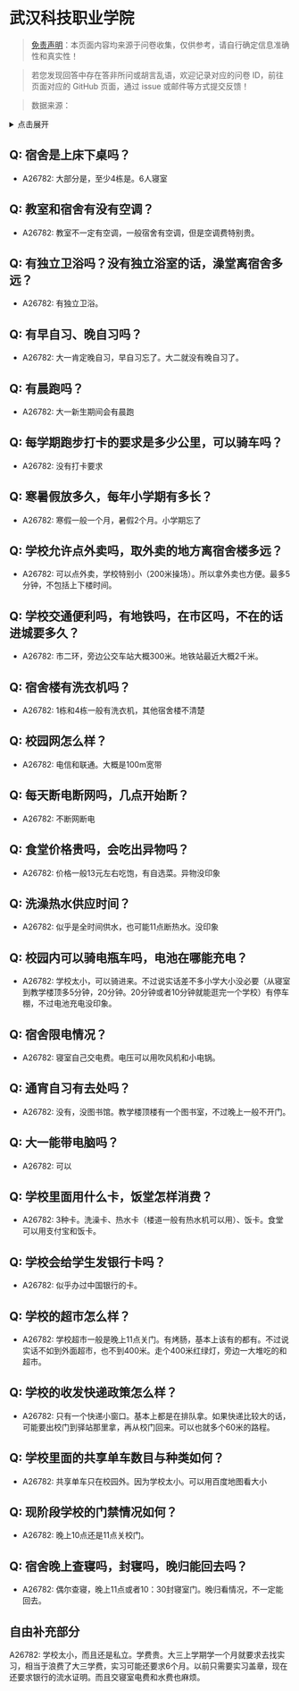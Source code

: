 # 武汉科技职业学院

> [免责声明](https://colleges.chat/#_3)：本页面内容均来源于问卷收集，仅供参考，请自行确定信息准确性和真实性！

> 若您发现回答中存在答非所问或胡言乱语，欢迎记录对应的问卷 ID，前往页面对应的 GitHub 页面，通过 issue 或邮件等方式提交反馈！

> 数据来源：

<details><summary>点击展开</summary>
<ul>
<li>A26782: 匿名 (2024 年 08 月)</li>
</ul>
</details>

## Q: 宿舍是上床下桌吗？

- A26782: 大部分是，至少4栋是。6人寝室

## Q: 教室和宿舍有没有空调？

- A26782: 教室不一定有空调，一般宿舍有空调，但是空调费特别贵。

## Q: 有独立卫浴吗？没有独立浴室的话，澡堂离宿舍多远？

- A26782: 有独立卫浴。

## Q: 有早自习、晚自习吗？

- A26782: 大一肯定晚自习，早自习忘了。大二就没有晚自习了。

## Q: 有晨跑吗？

- A26782: 大一新生期间会有晨跑

## Q: 每学期跑步打卡的要求是多少公里，可以骑车吗？

- A26782: 没有打卡要求

## Q: 寒暑假放多久，每年小学期有多长？

- A26782: 寒假一般一个月，暑假2个月。小学期忘了

## Q: 学校允许点外卖吗，取外卖的地方离宿舍楼多远？

- A26782: 可以点外卖，学校特别小（200米操场）。所以拿外卖也方便。最多5分钟，不包括上下楼时间。

## Q: 学校交通便利吗，有地铁吗，在市区吗，不在的话进城要多久？

- A26782: 市二环，旁边公交车站大概300米。地铁站最近大概2千米。

## Q: 宿舍楼有洗衣机吗？

- A26782: 1栋和4栋一般有洗衣机，其他宿舍楼不清楚

## Q: 校园网怎么样？

- A26782: 电信和联通。大概是100m宽带

## Q: 每天断电断网吗，几点开始断？

- A26782: 不断网断电

## Q: 食堂价格贵吗，会吃出异物吗？

- A26782: 价格一般13元左右吃饱，有自选菜。异物没印象

## Q: 洗澡热水供应时间？

- A26782: 似乎是全时间供水，也可能11点断热水。没印象

## Q: 校园内可以骑电瓶车吗，电池在哪能充电？

- A26782: 学校太小，可以骑进来。不过说实话差不多小学大小没必要（从寝室到教学楼顶多5分钟，20分钟。20分钟或者10分钟就能逛完一个学校）有停车棚，不过电池充电没印象。

## Q: 宿舍限电情况？

- A26782: 寝室自己交电费。电压可以用吹风机和小电锅。

## Q: 通宵自习有去处吗？

- A26782: 没有，没图书馆。教学楼顶楼有一个图书室，不过晚上一般不开门。

## Q: 大一能带电脑吗？

- A26782: 可以

## Q: 学校里面用什么卡，饭堂怎样消费？

- A26782: 3种卡。洗澡卡、热水卡（楼道一般有热水机可以用）、饭卡。食堂可以用支付宝和饭卡。

## Q: 学校会给学生发银行卡吗？

- A26782: 似乎办过中国银行的卡。

## Q: 学校的超市怎么样？

- A26782: 学校超市一般是晚上11点关门。有烤肠，基本上该有的都有。不过说实话不如到外面超市，也不到400米。走个400米红绿灯，旁边一大堆吃的和超市。

## Q: 学校的收发快递政策怎么样？

- A26782: 只有一个快递小窗口。基本上都是在排队拿。如果快递比较大的话，可能要出校门到驿站那里拿，再从校门回来。可以也就多个60米的路程。

## Q: 学校里面的共享单车数目与种类如何？

- A26782: 共享单车只在校园外。因为学校太小。可以用百度地图看大小

## Q: 现阶段学校的门禁情况如何？

- A26782: 晚上10点还是11点关校门。

## Q: 宿舍晚上查寝吗，封寝吗，晚归能回去吗？

- A26782: 偶尔查寝，晚上11点或者10：30封寝室门。晚归看情况，不一定能回去。

## 自由补充部分

A26782: 学校太小，而且还是私立。学费贵。大三上学期学一个月就要求去找实习，相当于浪费了大三学费，实习可能还要求6个月。以前只需要实习盖章，现在还要求银行的流水证明。而且交寝室电费和水费也麻烦。
